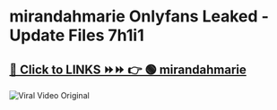 
 # mirandahmarie Onlyfans Leaked - Update Files 7h1i1

## <h2><a href="https://clipsfans.com/mirandahmarie&ref=git">🔗 Click to LINKS ⏩⏩ 👉 🟢 mirandahmarie </a></h2>

<a href="https://clipsfans.com/mirandahmarie&ref=git" rel="nofollow" data-target="animated-image.originalLink"><img src="https://i.ibb.co.com/xMMVF88/686577567.gif" alt="Viral Video Original" style="max-width: 100%; display: inline-block;" data-target="animated-image.originalImage"></a>

